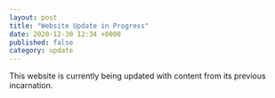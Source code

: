 ```yaml
---
layout: post
title: "Website Update in Progress"
date: 2020-12-30 12:34 +0000
published: false
category: update
---
```


This website is currently being updated with content from its previous incarnation.
